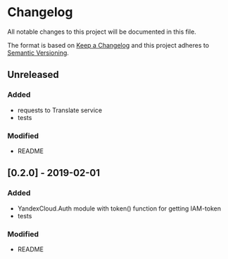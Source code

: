 # Changelog
All notable changes to this project will be documented in this file.

The format is based on [Keep a Changelog](http://keepachangelog.com/en/1.0.0/)
and this project adheres to [Semantic Versioning](http://semver.org/spec/v2.0.0.html).

## Unreleased
### Added
- requests to Translate service
- tests

### Modified
- README

## [0.2.0] - 2019-02-01
### Added
- YandexCloud.Auth module with token() function for getting IAM-token
- tests

### Modified
- README
